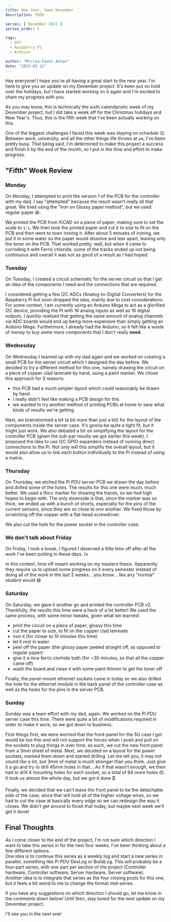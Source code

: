 ```yaml
---
title: New Year, Same Devember
description: TODO

series: [ Devember 2022 ]
series_order: 5

tags:
  - DIY
  - Raspberry Pi
  - Arduino

author: "Mircea-Pavel Anton"
date: "2023-01-12"
---
```


Hey everyone! I hope you're all having a great start to the new year. I'm here to give you an update on my Devember project. It's been put on hold over the holidays, but I have started working on it again and I'm excited to share my progress with you.

As you may know, this is technically the sixth calendaristic week of my Devember project, but I did take a week off for the Christmas holidays and New Year's. Thus, this is the fifth week that I've been actually working on this.

One of the biggest challenges I faced this week was staying on schedule ☹️. Between work, university, and all the other things life throws at us, I've been pretty busy. That being said, I'm determined to make this project a success and finish it by the end of the month, so I put in the time and effort to make progress. 

## "Fifth" Week Review

### Monday

On Monday, I attempted to print the version 1 of the PCB for the controller with my dad. I say "attempted" because the result wasn't really all that great. We tried using the "Iron on Glossy paper method", but we used regular paper 😆.

We printed the PCB from KiCAD on a piece of paper, making sure to set the scale to `1:1`. We then took the printed paper and cut it to size to fit on the PCB and then went to town ironing it. After about 5 minutes of ironing, we put it in some water so the paper would dissolve and tear apart, leaving only the toner on the PCB. That worked pretty, well, but when it came to corroding it with Ferric chloride, some of the tracks ended up not being continuous and overall it was not as good of a result as I had hoped.

### Tuesday

On Tuesday, I created a circuit schematic for the server circuit so that I get an idea of the components I need and the connections that are required.

I considered getting a few I2C ADCs (Analog-to-Digital Converters) for the Raspberry Pi but soon dropped the idea, mainly due to cost considerations. For some context, I am currently using an Arduino Mega to act as a glorified I2C device, providing the Pi with 16 analog inputs as well as 16 digital outputs. I quickly realised that getting the same amount of analog channels via ADC boards would end up being more expensive than simply getting an Arduino Mega. Furthermore, I already had the Arduino, so it felt like a waste of money to buy some more components that I don't really **need**.

### Wednesday

On Wednesday I teamed up with my dad again and we worked on creating a small PCB for the server circuit which I designed the day before. We decided to try a different method for this one, namely drawing the circuit on a piece of copper clad laminate by hand, using a paint marker. We chose this approach for 3 reasons:

- this PCB had a much simpler layout which could reasonably be drawn by hand
- I really didn't feel like making a PCB design for this 
- we wanted to try another method of printing PCBs at home to sww what kinds of results we're getting

Next, we brainstormed a bit (a bit more than just a bit)  for the layout of the components inside the server case. It's gonna be quite a tight fit, but it might just work. We also debated a bit on simplifying the layout for the controller PCB (given the sub-par results we got earlier this week). I proposed the idea to use I2C GPIO expanders instead of running direct connections to the Pi. Not only will this simplify the overall layout, but it would also allow us to link each button individually to the Pi instead of using a matrix.

### Thursday

On Thursday, we etched the Pi PDU server PCB we drawn the day before and drilled some of the holes. The results for this one were much, much better. We used a thicc marker for drawing the traces, so we had high hopes to begin with. The only downside is that, since the marker was so thick, we ended up with a bunch of shorts, especially for the pins of the current sensors, since they are so close to one another. We fixed those by scratching off the copper with a flat-head screwdriver.

We also cut the hole for the power socket in the controller case. 

### We don't talk about Friday

On Friday, I took a break. I figured I deserved a little time off after all the work I've been putting in these days. /s

In this context, time off meant working on my masters thesis. Apparently they require us to upload some progress on it every semester instead of doing all of the work in the last 2 weeks... you know... like any "normal" student would 😅

### Saturday

On Saturday, we gave it another go and printed the controller PCB v2. Thankfully, the results this time were a heck of a lot better! We used the same process, with some minor tweaks, given what we learned:

- print the circuit on a piece of paper, glossy this time
- cut the paper to size, to fit on the copper clad laminate
- iron it (for closer to 10 minutes this time)
- let it rest in water
- peel off the paper (the glossy paper peeled straight off, as opposed to regular paper)
- give it a nice ferric clorhide bath (for ~30 minutes, so that all the copper came off)
- wash the board and clean it with some paint thinner to get the toner off

Finally, the panel-mount ethernet sockets came in today so we also drilled the hole for the ethernet module in the back panel of the controller case as well as the holes for the pins in the  server PCB.

### Sunday

Sunday was a team effort with my dad, again. We worked on the Pi PDU server case this time. There were quite a bit of modifications required in order to make it work, so we got down to business.

First things first, we were worried that the front-panel for the 5U case I got would be too thin and will not support the forces when I push and pull on the sockets to plug things in over time. as such, we cut the new front panel from a 3mm sheet of metal. Next, we decided on a layout for the power sockets, marked them down and started drilling. Let me tell you, it may not sound like a lot, but 3mm of metal is much stronger than you think. Just give it a go and try to drill 45mm holes in that... As if that wasn't enough, we then had to drill 4 mounting holes for each socket, so a total of 64 more holes 😓. It took us almost the whole day, but we got it done 🎖️.

Finally, we decided that we can't leave the front panel to be the detachable side of the case, since that will hold all of the higher voltage wires, so we had to cut the case at basically every edge so we can redesign the way it closes. We didn't get around to finish that today, but maybe next week we'll get it done!

## Final Thoughts

As I come closer to the end of the project, I'm not sure which direction I want to take this series in for the next four weeks. I've been thinking about a few different options.  
One idea is to continue this series as a weekly log and start a new series in parallel, something like Pi PDU DevLog or BuildLog. This will probably be a four-part series, with one part per section of the project (Controller hardware, Controller software, Server hardware, Server software).  
Another idea is to integrate that series as the four closing posts for this one, but it feels a bit weird to me to change the format mid-series.

If you have any suggestions on which direction I should go, let me know in the comments down below! Until then, stay tuned for the next update on my Devember project.

I'll see you in the next one!
